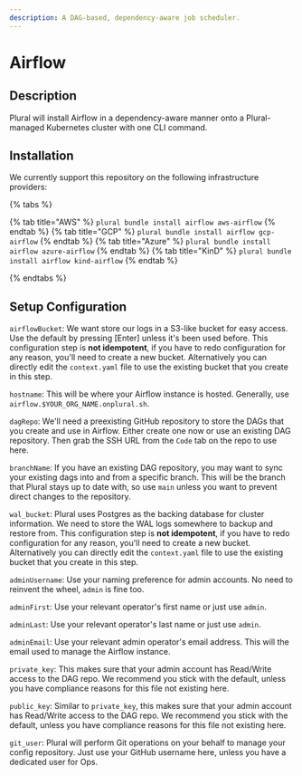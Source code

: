 ```yaml
---
description: A DAG-based, dependency-aware job scheduler.
---
```


# Airflow

## Description

Plural will install Airflow in a dependency-aware manner onto a Plural-managed Kubernetes cluster with one
CLI command.

## Installation

We currently support this repository on the following infrastructure providers:

{% tabs %}

{% tab title="AWS" %}
```plural bundle install airflow aws-airflow```
{% endtab %}
{% tab title="GCP" %}
```plural bundle install airflow gcp-airflow```
{% endtab %}
{% tab title="Azure" %}
```plural bundle install airflow azure-airflow```
{% endtab %}
{% tab title="KinD" %}
```plural bundle install airflow kind-airflow```
{% endtab %}

{% endtabs %}

## Setup Configuration

`airflowBucket`: We want store our logs in a S3-like bucket for easy access. Use the default by pressing [Enter] unless it's 
been used before. This configuration step is **not idempotent**, if you have to redo configuration
for any reason, you'll need to create a new bucket. Alternatively you can directly edit the `context.yaml` file to use
the existing bucket that you create in this step.

`hostname`: This will be where your Airflow instance is hosted. Generally, use `airflow.$YOUR_ORG_NAME.onplural.sh`.

`dagRepo`: We'll need a preexisting GitHub repository to store the DAGs that you create and use in Airflow. Either create
one now or use an existing DAG repository. Then grab the SSH URL from the `Code` tab on the repo to use here.

`branchName`: If you have an existing DAG repository, you may want to sync your existing dags into and from a specific 
branch. This will be the branch that Plural stays up to date with, so use `main` unless you want to prevent direct changes
to the repository.

`wal_bucket`: Plural uses Postgres as the backing database for cluster information. We need to store the WAL logs
somewhere to backup and restore from. This configuration step is **not idempotent**, if you have to redo configuration
for any reason, you'll need to create a new bucket. Alternatively you can directly edit the `context.yaml` file to use
the existing bucket that you create in this step.

`adminUsername`: Use your naming preference for admin accounts. No need to reinvent the wheel, `admin` is fine too.

`adminFirst`: Use your relevant operator's first name or just use `admin`.

`adminLast`: Use your relevant operator's last name or just use `admin`.

`adminEmail`: Use your relevant admin operator's email address. This will the email used to manage the Airflow instance.

`private_key`: This makes sure that your admin account has Read/Write access to the DAG repo. We recommend you stick with the default, unless you have
compliance reasons for this file not existing here.

`public_key`: Similar to `private_key`, this makes sure that your admin account has Read/Write access to the DAG repo. We recommend you stick with the default, unless you have
compliance reasons for this file not existing here.

`git_user`: Plural will perform Git operations on your behalf to manage your config repository. Just use your GitHub
username here, unless you have a dedicated user for Ops.
